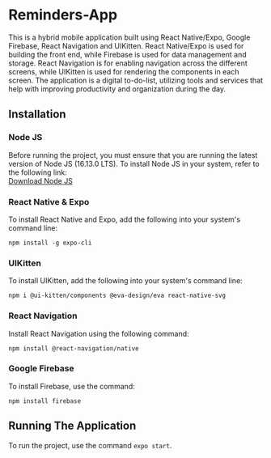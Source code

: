 # Reminders-App
This is a hybrid mobile application built using React Native/Expo, Google Firebase, React Navigation and UIKitten. React Native/Expo is used for building the front end, while Firebase is used for data management and storage. React Navigation is for enabling navigation across the different screens, while UIKitten is used for rendering the components in each screen. The application is a digital to-do-list, utilizing tools and services that help with improving productivity and organization during the day.

## Installation
### Node JS
Before running the project, you must ensure that you are running the latest version of Node JS (16.13.0 LTS). To install Node JS in your system, refer to the following link: <br>
[Download Node JS](https://nodejs.org/en/download/)

### React Native & Expo
To install React Native and Expo, add the following into your system's command line:
```
npm install -g expo-cli
```
### UIKitten
To install UIKitten, add the following into your system's command line:
```
npm i @ui-kitten/components @eva-design/eva react-native-svg
```
### React Navigation
Install React Navigation using the following command:
``` 
npm install @react-navigation/native 
```
### Google Firebase
To install Firebase, use the command:
``` 
npm install firebase
```
## Running The Application
To run the project, use the command ``` expo start ```.
